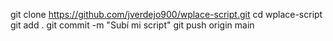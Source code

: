 git clone https://github.com/jverdejo900/wplace-script.git
cd wplace-script
git add .
git commit -m "Subí mi script"
git push origin main
